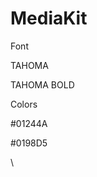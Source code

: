 # MediaKit





Font

TAHOMA

TAHOMA BOLD



Colors

\#01244A  &#x20;

\#0198D5 &#x20;

















\\
